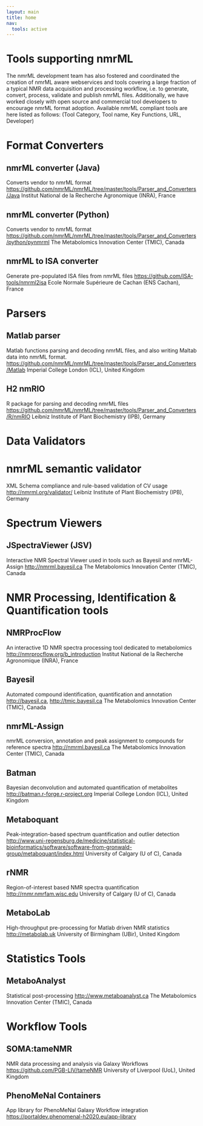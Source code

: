```yaml
---
layout: main
title: home
nav:
  tools: active
---
```


# Tools supporting nmrML

The nmrML development team has also fostered and coordinated the creation of nmrML aware webservices and tools covering a large fraction of a typical NMR data acquisition and processing workflow, i.e. to generate, convert, process, validate and publish nmrML files. Additionally, we have worked closely with open source and commercial tool developers to encourage nmrML format adoption. Available nmrML compliant tools are here listed as follows:
(Tool Category, Tool name, Key Functions, URL, Developer)


# Format Converters

## nmrML converter (Java)
Converts vendor to nmrML format
https://github.com/nmrML/nmrML/tree/master/tools/Parser_and_Converters/Java
Institut National de la Recherche Agronomique (INRA), France

## nmrML converter (Python)
Converts vendor to nmrML format
https://github.com/nmrML/nmrML/tree/master/tools/Parser_and_Converters/python/pynmrml
The Metabolomics Innovation Center (TMIC), Canada

## nmrML to ISA converter
Generate pre-populated ISA files from nmrML files
https://github.com/ISA-tools/nmrml2isa
Ecole Normale Supérieure de Cachan (ENS Cachan), France


# Parsers

## Matlab parser
Matlab functions parsing and decoding nmrML files, and also writing Maltab data into nmrML format.
https://github.com/nmrML/nmrML/tree/master/tools/Parser_and_Converters/Matlab
Imperial College London (ICL), United Kingdom

## H2 nmRIO
R package for parsing and decoding nmrML files
https://github.com/nmrML/nmrML/tree/master/tools/Parser_and_Converters/R/nmRIO
Leibniz Institute of Plant Biochemistry (IPB), Germany

# Data Validators

# nmrML semantic validator
XML Schema compliance and rule-based validation of CV usage
http://nmrml.org/validator/
Leibniz Institute of Plant Biochemistry (IPB), Germany

# Spectrum Viewers

## JSpectraViewer (JSV)
Interactive NMR Spectral Viewer used in tools such as Bayesil and nmrML-Assign
http://nmrml.bayesil.ca
The Metabolomics Innovation Center (TMIC), Canada

# NMR Processing, Identification & Quantification tools

## NMRProcFlow
An interactive 1D NMR spectra processing tool dedicated to metabolomics
http://nmrprocflow.org/b_introduction
Institut National de la Recherche Agronomique (INRA), France

## Bayesil
Automated compound identification, quantification and annotation
http://bayesil.ca, http://tmic.bayesil.ca
The Metabolomics Innovation Center (TMIC), Canada

## nmrML-Assign
nmrML conversion, annotation and peak assignment to compounds for reference spectra
http://nmrml.bayesil.ca
The Metabolomics Innovation Center (TMIC), Canada

## Batman
Bayesian deconvolution and automated quantification of metabolites
http://batman.r-forge.r-project.org
Imperial College London (ICL), United Kingdom

## Metaboquant
Peak-integration-based spectrum quantification and outlier detection
http://www.uni-regensburg.de/medicine/statistical-bioinformatics/software/software-from-gronwald-group/metaboquant/index.html
University of Calgary (U of C), Canada

## rNMR
Region-of-interest based NMR spectra quantification
http://rnmr.nmrfam.wisc.edu
University of Calgary (U of C), Canada

## MetaboLab
High-throughput pre-processing for Matlab driven NMR statistics
http://metabolab.uk
University of Birmingham (UBir), United Kingdom

# Statistics Tools

## MetaboAnalyst
Statistical post-processing
http://www.metaboanalyst.ca
The Metabolomics Innovation Center (TMIC), Canada

# Workflow Tools

## SOMA:tameNMR
NMR data processing and analysis via Galaxy Workflows
https://github.com/PGB-LIV/tameNMR 
University of Liverpool (UoL), United Kingdom

## PhenoMeNal Containers
App library for PhenoMeNal Galaxy Workflow integration
https://portaldev.phenomenal-h2020.eu/app-library


